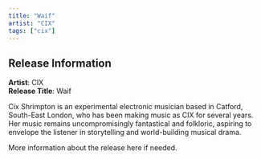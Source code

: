```yaml
---
title: "Waif"
artist: "CIX"
tags: ["cix"]
---
```


## Release Information

**Artist**: CIX  
**Release Title**: Waif

Cix Shrimpton is an experimental electronic musician based in Catford, South-East London, who has been making music as CIX for several years. Her music remains uncompromisingly fantastical and folkloric, aspiring to envelope the listener in storytelling and world-building musical drama.

More information about the release here if needed.
